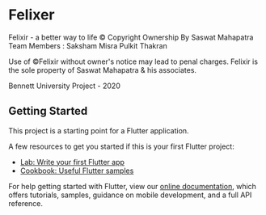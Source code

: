 # Felixer

Felixir - a better way to life
© Copyright Ownership By Saswat Mahapatra
Team Members :
Saksham Misra
Pulkit Thakran


Use of ©Felixir without owner's notice may lead to penal charges.
Felixir is the sole property of Saswat Mahapatra & his associates.

Bennett University Project - 2020


## Getting Started

This project is a starting point for a Flutter application.

A few resources to get you started if this is your first Flutter project:

- [Lab: Write your first Flutter app](https://flutter.dev/docs/get-started/codelab)
- [Cookbook: Useful Flutter samples](https://flutter.dev/docs/cookbook)

For help getting started with Flutter, view our
[online documentation](https://flutter.dev/docs), which offers tutorials,
samples, guidance on mobile development, and a full API reference.
